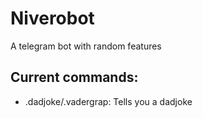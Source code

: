 # Niverobot
A telegram bot with random features

## Current commands:
 - .dadjoke/.vadergrap: Tells you a dadjoke
